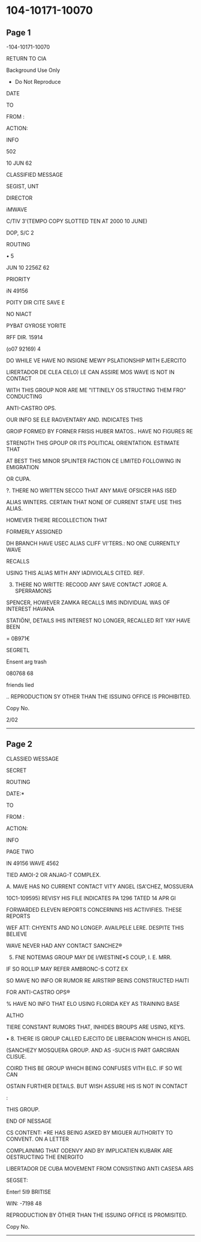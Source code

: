 # 104-10171-10070

## Page 1

-104-10171-10070

RETURN TO CIA

Background Use Only

* Do Not Reproduce

DATE

TO

FROM :

ACTION:

INFO

502

10 JUN 62

CLASSIFIED MESSAGE

SEGIST, UNT

DIRECTOR

iMWAVE

C/TIV 3'(TEMPO COPY SLOTTED TEN AT 2000 10 JUNE)

DOP, S/C 2

ROUTING

• 5

JUN 10 2256Z 62

PRIORITY

iN 49156

POITY DIR CITE SAVE E

NO NIACT

PYBAT GYROSE YORITE

RFF DIR. 15914

(o07 92169) 4

DO WHILE VE HAVE NO INSIGNE MEWY PSLATIONSHIP MITH EJERCITO

LIRERTADOR DE CLEA CELO) LE CAN ASSIRE MOS WAVE IS NOT IN CONTACT

WITH THIS GROUP NOR ARE ME "ITTINELY OS STRUCTING THEM FRO" CONDUCTING

ANTI-CASTRO OPS.

OUR INFO SE ELE RAGVENTARY AND. INDICATES THIS

GROIP FORMED BY FORNER FRISIS HUBER MATOS.. HAVE NO FIGURES RE

STRENGTH THIS GPOUP OR ITS POLITICAL ORIENTATION. ESTIMATE THAT

AT BEST THIS MINOR SPLINTER FACTION CE LIMITED FOLLOWING IN EMIGRATION

OR CUPA.

?. THERE NO WRITTEN SECCO THAT ANY MAVE OFSICER HAS ISED

ALIAS WINTERS. CERTAIN THAT NONE OF CURRENT STAFE USE THIS ALIAS.

HOMEVER THERE RECOLLECTION THAT

FORMERLY ASSIGNED

DH BRANCH HAVE USEC ALIAS CLIFF VI'TERS.: NO ONE CURRENTLY WAVE

RECALLS

USING THIS ALIAS MITH ANY IADIVIOLALS CITED. REF.

3. THERE NO WRITTE: RECOOD ANY SAVE CONTACT JORGE A. SPERRAMONS

SPENCER, HOWEVER ZAMKA RECALLS IMIS INDIVIDUAL WAS OF INTEREST HAVANA

STATIÖN!, DETAILS IHIS INTEREST NO LONGER, RECALLED RIT YAY HAVE BEEN

= 0B971€

SEGRETL

Ensent arg trash

080768 68

friends lied

.. REPRODUCTION SY OTHER THAN THE ISSUING OFFICE IS PROHIBITED.

Copy No.

2/02

---

## Page 2

CLASSIED WESSAGE

SECRET

ROUTING

DATE:*

TO

FROM :

ACTION:

INFO

PAGE TWO

IN 49156 WAVE 4562

TIED AMOI-2 OR ANJAG-T COMPLEX.

A. MAVE HAS NO CURRENT CONTACT VITY ANGEL (SA'CHEZ, MOSSUERA

10C1-109595) REVISY HIS FILE INDICATES PA 1296 TATED 14 APR GI

FORWARDED ELEVEN REPORTS CONCERNINS HIS ACTIVIFIES. THESE REPORTS

WEF ATT: CHYENTS AND NO LONGEP. AVAILPELE LERE. DESPITE THIS BELIEVE

WAVE NEVER HAD ANY CONTACT SANCHEZ®

5. FNE NOTEMAS GROUP MAY DE I/WESTINE•S COUP, I. E. MRR.

IF SO ROLLIP MAY REFER AMBRONC-S COTZ EX

SO MAVE NO INFO OR RUMOR RE AIRSTRIP BEINS CONSTRUCTED HAITI

FOR ANTI-CASTRO OPS®

% HAVE NO INFO THAT ELO USING FLORIDA KEY AS TRAINING BASE

ALTHO

TIERE CONSTANT RUMORS THAT, INHIDES BROUPS ARE USING, KEYS.

• 8. THERE IS GROUP CALLED EJECITO DE LIBERACION WHICH IS ANGEL

(SANCHEZY MOSQUERA GROUP. AND AS -SUCH IS PART GARCIRAN CLISUE.

COIRD THIS BE GROUP WHICH BEING CONFUSES VITH ELC. IF SO WE CAN

OSTAIN FURTHER DETAILS. BUT WISH ASSURE HIS IS NOT IN CONTACT

:

THIS GROUP.

END OF NESSAGE

CS CONTENT: *RE HAS BEING ASKED BY MIGUER AUTHORITY TO CONVENT. ON A LETTER

COMPLAINIMG THAT ODENVY AND BY IMPLICATIEN KUBARK ARE OESTRUCTING THE ENERGITO

LIBERTADOR DE CUBA MOVEMENT FROM CONSISTING ANTI CASESA ARS

SEGSET:

Enter! 5I9 BRITISE

WIN: -7198 48

REPRODUCTION BY ÖTHER THAN THE ISSUING OFFICE IS PROMISITED.

Copy No.

---

